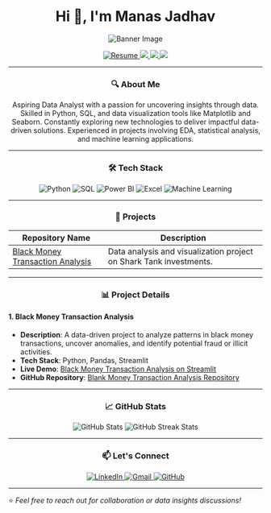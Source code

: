 <h1 align="center">Hi 👋, I'm Manas Jadhav</h1>
<!-- Banner Image -->
<p align="center">
  <img src="https://camo.githubusercontent.com/5a51e293c9f568a66c3ccf3f4eb397c77706120b077be0cabca9f0bd271374dd/68747470733a2f2f6d656469612e6c6963646e2e636f6d2f646d732f696d6167652f4334443132415145536a37322d733567454b672f61727469636c652d636f7665725f696d6167652d736872696e6b5f3630305f323030302f302f313632363735333836373131303f653d3231343734383336343726763d6265746126743d4b6637594175775a74794347594c4e63682d4d676335654f432d376837754c5f646e424149677341465251" alt="Banner Image">
</p>

<p align="center">
  <a href="https://drive.google.com/file/d/1Qxb1qCg6ekFjwFN0IBbAgFBQrFp-bf81/view?usp=sharing" target="_blank">
    <img src="https://img.shields.io/badge/Resume-4285F4?style=for-the-badge&logo=google-drive&logoColor=white" alt="Resume"/>
  </a>
  <a href="https://www.linkedin.com/in/manasjadhav08/">
    <img src="https://img.shields.io/badge/LinkedIn-0077B5?style=for-the-badge&logo=linkedin&logoColor=white"/>
  </a>
  <a href="mailto:manasjadhav7083@gmail.com">
    <img src="https://img.shields.io/badge/Email-D14836?style=for-the-badge&logo=gmail&logoColor=white"/>
  </a>
  <a href="https://github.com/ManasJadhav333">
    <img src="https://img.shields.io/badge/GitHub-333?style=for-the-badge&logo=github&logoColor=white"/>
  </a>
</p>

---

<h3 align="center">🔍 About Me</h3>
<p align="center">
  Aspiring Data Analyst with a passion for uncovering insights through data. Skilled in Python, SQL, and data visualization tools like Matplotlib and Seaborn. Constantly exploring new technologies to deliver impactful data-driven solutions. Experienced in projects involving EDA, statistical analysis, and machine learning applications.
</p>

---

<h3 align="center">🛠️ Tech Stack</h3>

<p align="center">
  <img src="https://img.shields.io/badge/Python-3776AB?style=for-the-badge&logo=python&logoColor=white" alt="Python"/>
  <img src="https://img.shields.io/badge/SQL-316192?style=for-the-badge&logo=postgresql&logoColor=white" alt="SQL"/>
  <img src="https://img.shields.io/badge/Power_BI-F2C811?style=for-the-badge&logo=power-bi&logoColor=black" alt="Power BI"/>
  <img src="https://img.shields.io/badge/Excel-217346?style=for-the-badge&logo=microsoft-excel&logoColor=white" alt="Excel"/>
  <img src="https://img.shields.io/badge/Machine%20Learning-FFC300?style=for-the-badge&logo=tensorflow&logoColor=black" alt="Machine Learning"/>
</p>

---

<h3 align="center">📂 Projects</h3>

<table align="center">
  <thead>
    <tr>
      <th>Repository Name</th>
      <th>Description</th>
    </tr>
  </thead>
  <tbody>
    <tr>
      <td><a href=https://quantum-leap-coders-043-hihtycagx4mn9ahptxtjtp.streamlit.app/>Black Money Transaction Analysis</a></td>
      <td>Data analysis and visualization project on Shark Tank investments.</td>
    </tr>
  </tbody>
</table>

---

<h3 align="center">📊 Project Details</h3>

#### 1. Black Money Transaction Analysis
- **Description**: A data-driven project to analyze patterns in black money transactions, uncover anomalies, and identify potential fraud or illicit activities.
- **Tech Stack**: Python, Pandas, Streamlit
- **Live Demo**: [Black Money Transaction Analysis on Streamlit](https://quantum-leap-coders-043-hihtycagx4mn9ahptxtjtp.streamlit.app/)
- **GitHub Repository**: [Blank Money Transaction Analysis Repository](https://github.com/Forsaken0702/Quantum-leap-coders-043)

---

<h3 align="center">📈 GitHub Stats</h3>

<p align="center">
  <img src="https://github-readme-stats.vercel.app/api?username=ManasJadhav333&show_icons=true&theme=radical" alt="GitHub Stats"/>
  <img src="https://github-readme-streak-stats.herokuapp.com/?user=ManasJadhav333&theme=radical" alt="GitHub Streak Stats"/>
</p>

---

<h3 align="center">📫 Let's Connect</h3>
<p align="center">
  <a href="https://www.linkedin.com/in/manasjadhav08/">
    <img src="https://img.icons8.com/color/48/000000/linkedin.png" alt="LinkedIn"/>
  </a>
  <a href="mailto:manasjadhav7083@gmail.com">
    <img src="https://img.icons8.com/color/48/000000/gmail.png" alt="Gmail"/>
  </a>
  <a href="https://github.com/ManasJadhav333">
    <img src="https://img.icons8.com/material-outlined/48/000000/github.png" alt="GitHub"/>
  </a>
</p>

---

⭐️ *Feel free to reach out for collaboration or data insights discussions!*
